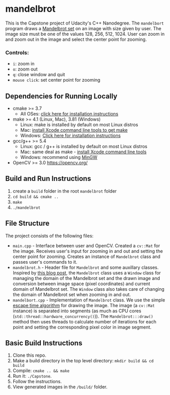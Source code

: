 # mandelbrot
This is the Capstone project of Udacity's C++ Nanodegree. 
The `mandelbort` program draws a [Mandelbrot set](https://en.wikipedia.org/wiki/Mandelbrot_set) on an image with size given by user.
The image size must be one of the values 128, 256, 512, 1024. User can zoom in and zoom out in the image and select the center point for zooming. 

### Controls: 
* `i`: zoom in
* `o`: zoom out
* `q`: close window and quit
* `mouse click`: set center point for zooming 


## Dependencies for Running Locally
* cmake >= 3.7
  * All OSes: [click here for installation instructions](https://cmake.org/install/)
* make >= 4.1 (Linux, Mac), 3.81 (Windows)
  * Linux: make is installed by default on most Linux distros
  * Mac: [install Xcode command line tools to get make](https://developer.apple.com/xcode/features/)
  * Windows: [Click here for installation instructions](http://gnuwin32.sourceforge.net/packages/make.htm)
* gcc/g++ >= 5.4
  * Linux: gcc / g++ is installed by default on most Linux distros
  * Mac: same deal as make - [install Xcode command line tools](https://developer.apple.com/xcode/features/)
  * Windows: recommend using [MinGW](http://www.mingw.org/)
* OpenCV >= 3.0 https://opencv.org/


## Build and Run Instructions
1. create a `build` folder in the root `mandelbrot` folder
2. `cd build && cmake ..`
3. `make`
4. `./mandelbrot`


## File Structure
The project consists of the following files:
- `main.cpp` - Interface between user and OpenCV. Created a `cv::Mat` for the image. Receives user's input for zooming in and out and setting the center point for zooming. Creates an instance of `Mandelbrot` class and passes user's commands to it. 
- `mandelbrot.h` - Header file for `Mandelbrot` and some auxillary classes. Inspired by [this blog post](https://solarianprogrammer.com/2013/02/28/mandelbrot-set-cpp-11/), the `Mandelbrot` class uses a `Window` class for managing the domain of the Mandelbrot set and the drawn image and conversion between image space (pixel coordinates) and current domain of Mandelbrot set. The `Window` class also takes care of changing the domain of Mandelbrot set when zooming in and out. 
- `mandelbort.cpp` - Implementation of `Mandelbrot` class. We use the simple [escape time algorithm](https://en.wikipedia.org/wiki/Mandelbrot_set#Computer_drawings) for drawing the image. The image (a `cv::Mat` instance) is separated into segments (as much as CPU cores (`std::thread::hardware_concurrency()`)). The `Mandelbrot:::draw()` method then uses threads to calculate number of iterations for each point and setting the corresponding pixel color in image segment. 

## Basic Build Instructions
1. Clone this repo.
2. Make a build directory in the top level directory: `mkdir build && cd build`
3. Compile: `cmake .. && make`
4. Run it: `./Capstone`.
5. Follow the instructions.
6. View generated images in the `/build/` folder.

